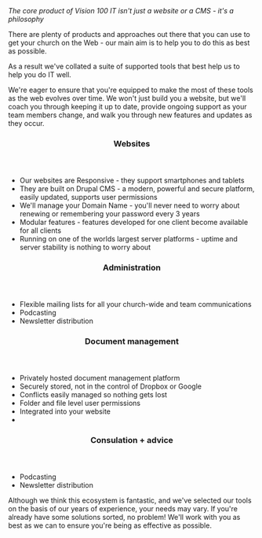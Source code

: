 <header hidden><h2>Tools + Philosophy</h2></header>
<section>
  <div class="text-slab"><em>The core product of Vision 100 IT isn't just a website or a CMS - it's a philosophy</em></div>
  <p>There are plenty of products and approaches out there that you can use to get your church on the Web - our main aim is to help you to do this as best as possible.</p>
  <p>As a result we've collated a suite of supported tools that best help us to help you do IT well.</p>
  <p>We're eager to ensure that you're equipped to make the most of these tools as the web evolves over time. We won't just build you a website, but we'll coach you through keeping it up to date, provide ongoing support as your team members change, and walk you through new features and updates as they occur.</p>
</section>
<section>
  <div class="text-block-4">
    <header><h3>Websites</h3></header>
    <section>
      <ul>
        <li>Our websites are Responsive - they support smartphones and tablets</li>
        <li>They are built on Drupal CMS - a modern, powerful and secure platform, easily updated, supports user permissions</li>
        <li>We'll manage your Domain Name  - you'll never need to worry about renewing or remembering your password every 3 years</li>
        <li>Modular features - features developed for one client become available for all clients</li>
        <li>Running on one of the worlds largest server platforms - uptime and server stability is nothing to worry about</li>
      </ul>
    </section>
  </div>
  <div class="text-block-4">
    <header><h3>Administration</h3></header>
    <section>
      <ul>
        <li>Flexible mailing lists for all your church-wide and team communications</li>
        <li>Podcasting</li>
        <li>Newsletter distribution</li>
      </ul>
    </section>
  </div>
  <div class="text-block-4">
    <header><h3>Document management</h3></header>
    <section>
      <ul>
        <li>Privately hosted document management platform</li>
        <li>Securely stored, not in the control of Dropbox or Google</li>
        <li>Conflicts easily managed so nothing gets lost</li>
        <li>Folder and file level user permissions</li>
        <li>Integrated into your website</li>
        <li></li>
      </ul>
    </section>
  </div>
  <div class="text-block-4">
    <header><h3>Consulation + advice</h3></header>
    <section>
      <ul>
        <li>Podcasting</li>
        <li>Newsletter distribution</li>
      </ul>
    </section>
  </div>
</section>
<section>
  <p>Although we think this ecosystem is fantastic, and we've selected our tools on the basis of our years of experience, your needs may vary. If you're already have some solutions sorted, no problem! We'll work with you as best as we can to ensure you're being as effective as possible.</p>
</section>
